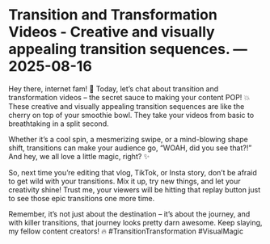 # Transition and Transformation Videos - Creative and visually appealing transition sequences. — 2025-08-16

Hey there, internet fam! 🌟 Today, let’s chat about transition and transformation videos – the secret sauce to making your content POP! 💥 These creative and visually appealing transition sequences are like the cherry on top of your smoothie bowl. They take your videos from basic to breathtaking in a split second.

Whether it’s a cool spin, a mesmerizing swipe, or a mind-blowing shape shift, transitions can make your audience go, “WOAH, did you see that?!” And hey, we all love a little magic, right? ✨

So, next time you’re editing that vlog, TikTok, or Insta story, don’t be afraid to get wild with your transitions. Mix it up, try new things, and let your creativity shine! Trust me, your viewers will be hitting that replay button just to see those epic transitions one more time.

Remember, it’s not just about the destination – it’s about the journey, and with killer transitions, that journey looks pretty darn awesome. Keep slaying, my fellow content creators! 🔥 #TransitionTransformation #VisualMagic